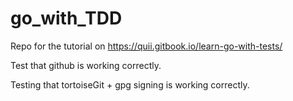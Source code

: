 # go_with_TDD
Repo for the tutorial on https://quii.gitbook.io/learn-go-with-tests/

Test that github is working correctly.

Testing that tortoiseGit + gpg signing is working correctly.